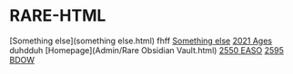 # RARE-HTML
[Something else](something else.html)
fhff
[Something else](something-else.html)
[2021 Ages](2021-ages.html)
duhdduh
[Homepage](Admin/Rare Obsidian Vault.html)
[2550 EASO](rare-birds/2550-easo.html)
[2595 BDOW](rare-birds/2595-bdow.html)
